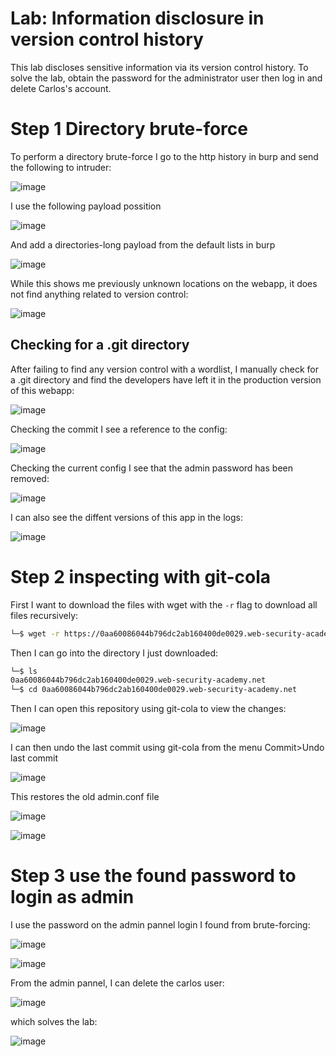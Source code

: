 # Lab: Information disclosure in version control history

This lab discloses sensitive information via its version control history. To solve the lab, obtain the password for the administrator user then log in and delete Carlos's account. 

# Step 1 Directory brute-force

To perform a directory brute-force I go to the http history in burp and send the following to intruder:

![image](https://user-images.githubusercontent.com/83407557/209682769-a1581111-bd4f-43c8-b48b-60fb9f0d8f0a.png)

I use the following payload possition

![image](https://user-images.githubusercontent.com/83407557/209682869-817447d4-44e2-4d2e-b2af-dd3082f864f2.png)

And add a directories-long payload from the default lists in burp

![image](https://user-images.githubusercontent.com/83407557/209683022-8814c3d9-3c51-4349-8f41-5cada0c1ab18.png)

While this shows me previously unknown locations on the webapp, it does not find anything related to version control:

![image](https://user-images.githubusercontent.com/83407557/209683449-6380cb99-eb93-4762-836b-8a7caa6f04eb.png)

## Checking for a .git directory

After failing to find any version control with a wordlist, I manually check for a .git directory and find the developers have left it in the production version of this webapp:

![image](https://user-images.githubusercontent.com/83407557/209684867-2e472f4f-ebb5-4e03-8278-604d31cd14a7.png)

Checking the commit I see a reference to the config:

![image](https://user-images.githubusercontent.com/83407557/209684964-dc45ec86-0581-48fd-a8f7-2561d413fc7e.png)

Checking the current config I see that the admin password has been removed:

![image](https://user-images.githubusercontent.com/83407557/209685235-c79b83b1-58cb-4305-920b-83c620de05ee.png)

I can also see the diffent versions of this app in the logs:

![image](https://user-images.githubusercontent.com/83407557/209685482-23adc852-8cc0-47fa-bc6f-3794efd03bf4.png)

# Step 2 inspecting with git-cola

First I want to download the files with wget with the `-r` flag to download all files recursively:

```bash
└─$ wget -r https://0aa60086044b796dc2ab160400de0029.web-security-academy.net/.git       
```

Then I can go into the directory I just downloaded:

```bash
└─$ ls                 
0aa60086044b796dc2ab160400de0029.web-security-academy.net
└─$ cd 0aa60086044b796dc2ab160400de0029.web-security-academy.net 
```

Then I can open this repository using git-cola to view the changes:

![image](https://user-images.githubusercontent.com/83407557/209688872-c772a2fa-1874-43e7-a322-a7a06aeab47c.png)


I can then undo the last commit using git-cola from the menu Commit>Undo last commit

![image](https://user-images.githubusercontent.com/83407557/209689150-bc4a6963-3fe3-4309-8d3e-a91dad7e7c68.png)

This restores the old admin.conf file

![image](https://user-images.githubusercontent.com/83407557/209689564-1cd38c74-f27d-41bd-ae4a-c61115a932bb.png)

![image](https://user-images.githubusercontent.com/83407557/209689606-123bdfc3-dc97-4313-92dd-0227f79ac8a2.png)

# Step 3 use the found password to login as admin

I use the password on the admin pannel login I found from brute-forcing:

![image](https://user-images.githubusercontent.com/83407557/209689881-d226270c-848e-4d17-b56d-aa8bc3af498e.png)

![image](https://user-images.githubusercontent.com/83407557/209689911-8b686b40-8bcd-46a1-9322-2110c5acc911.png)

From the admin pannel, I can delete the carlos user:

![image](https://user-images.githubusercontent.com/83407557/209689971-88abb1fa-63ce-4ac3-9757-593392ae4ce1.png)

which solves the lab:

![image](https://user-images.githubusercontent.com/83407557/209690007-8ab5a5f7-6584-46ee-a803-56921644dc10.png)


